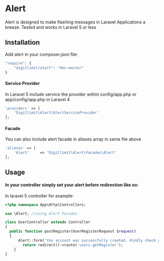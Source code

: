 # Alert
Alert is designed to make flashing messages in Laravel Applications a breeze. 
Tested and works in Laravel 5 or less


## Installation

Add alert in your composer.json file:

```php
"require": {
    "digitlimit/alert": "dev-master"
}
```

#### Service Provider
In Laravel 5 include service the provider within config/app.php or  app/config/app.php in Laravel 4

```php
'providers' => [
    'Digitlimit\Alert\AlertServiceProvider'
];
```

#### Facade
You can also include alert facade in aliases array in same file above

```php
'aliases' => [
    'Alert'     => 'Digitlimit\Alert\Facades\Alert'
];
```

## Usage

#### In your controller simply set your alert before redirection like so:

In laravel 5 controller for example:

```php
<?php namespace App\Http\Controllers;

use \Alert; //using Alert Facades

class UserController extends Controller
{
  public function postRegister(UserRegisterRequest $request)
  {
      Alert::form('You account was successfully created. Kindly check yourmail','Congratulations')->success()->closable()->showIcon();
        return redirect()->route('users.getRegister');
    }
}
```

